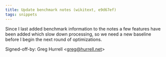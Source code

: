 ```yaml
---
title: Update benchmark notes (wikitext, e9d67ef)
tags: snippets
---
```


Since I last added benchmark information to the notes a few features have been added which slow down processing, so we need a new baseline before I begin the next round of optimizations.

Signed-off-by: Greg Hurrell &lt;greg@hurrell.net&gt;
